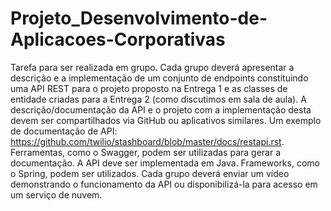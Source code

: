 # Projeto_Desenvolvimento-de-Aplicacoes-Corporativas
 Tarefa para ser realizada em grupo.  Cada grupo deverá apresentar a descrição e a implementação de um conjunto de endpoints constituindo uma API REST para o projeto proposto na Entrega 1 e as classes de entidade criadas para a Entrega 2 (como discutimos em sala de aula).  A descrição/documentação da API e o projeto com a implementação desta devem ser compartilhados via GitHub ou aplicativos similares. Um exemplo de documentação de API: https://github.com/twilio/stashboard/blob/master/docs/restapi.rst. Ferramentas, como o   Swagger, podem ser utilizadas para gerar a documentação.  A API deve ser implementada em Java. Frameworks, como o Spring, podem ser utilizados.  Cada grupo deverá enviar um vídeo demonstrando o funcionamento da API ou disponibilizá-la para acesso em um serviço de nuvem. 
